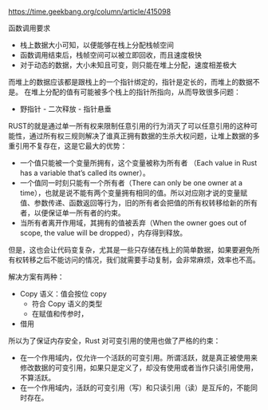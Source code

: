 
https://time.geekbang.org/column/article/415098

函数调用要求
- 栈上数据大小可知，以便能够在栈上分配栈帧空间
- 函数调用结束后，栈帧空间可以被立即回收，而且速度极快
- 对于动态的数据，大小未知且可变，则只能在堆上分配，速度相差极大

而堆上的数据应该都是跟栈上的一个指针绑定的，指针是定长的，而堆上的数据不是。
在堆上分配的值有可能被多个栈上的指针所指向，从而导致很多问题：
- 野指针 - 二次释放 - 指针悬垂

RUST的就是通过单一所有权来限制任意引用的行为消灭了可以任意引用的这种可能性，通过所有权三规则解决了谁真正拥有数据的生杀大权问题，让堆上数据的多重引用不复存在，这是它最大的优势：

- 一个值只能被一个变量所拥有，这个变量被称为所有者
（Each value in Rust has a variable that’s called its owner）。
- 一个值同一时刻只能有一个所有者（There can only be one owner at a time），也就是说不能有两个变量拥有相同的值。所以对应刚才说的变量赋值、参数传递、函数返回等行为，旧的所有者会把值的所有权转移给新的所有者，以便保证单一所有者的约束。
- 当所有者离开作用域，其拥有的值被丢弃（When the owner goes out of scope, the value will be dropped），内存得到释放。

但是，这也会让代码变复杂，尤其是一些只存储在栈上的简单数据，如果要避免所有权转移之后不能访问的情况，我们就需要手动复制，会非常麻烦，效率也不高。

解决方案有两种：
- Copy 语义：值会按位 copy 
    - 符合 Copy 语义的类型
    - 在赋值和传参时，
- 借用

所以为了保证内存安全，Rust 对可变引用的使用也做了严格的约束：
- 在一个作用域内，仅允许一个活跃的可变引用。所谓活跃，就是真正被使用来修改数据的可变引用，如果只是定义了，却没有使用或者当作只读引用使用，不算活跃。
- 在一个作用域内，活跃的可变引用（写）和只读引用（读）是互斥的，不能同时存在。